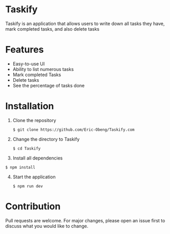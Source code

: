 # Taskify
Taskify is an application that allows users to write down all tasks they have, mark completed tasks, and also delete tasks
# Features
* Easy-to-use UI
* Ability to list numerous tasks
* Mark completed Tasks
* Delete tasks
* See the percentage of tasks done
# Installation
1. Clone the repository
   
   ``` $ git clone https://github.com/Eric-Obeng/Taskify.com ```

2. Change the directory to Taskify

   ``` $ cd Taskify ```

3. Install all dependencies

  ``` $ npm install ```

4. Start the application

   ```$ npm run dev ```

# Contribution
Pull requests are welcome. For major changes, please open an issue first to discuss what you would like to change.
